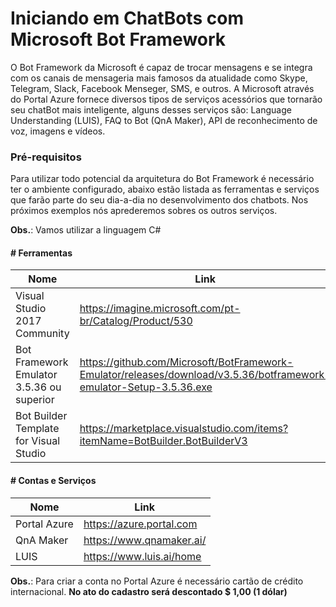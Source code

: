 # Iniciando em ChatBots com Microsoft Bot Framework


O Bot Framework da Microsoft é capaz de trocar mensagens e se integra com os canais de mensageria mais famosos da atualidade como Skype, Telegram, Slack, Facebook Menseger, SMS, e outros. A Microsoft através do Portal Azure fornece diversos tipos de serviços acessórios que tornarão seu chatBot mais inteligente, alguns desses serviços são: Language Understanding (LUIS), FAQ to Bot (QnA Maker), API de reconhecimento de voz, imagens e vídeos.

### Pré-requisitos
Para utilizar todo potencial da arquitetura do Bot Framework é necessário ter o ambiente configurado, abaixo estão listada as ferramentas e serviços que farão parte do seu dia-a-dia no desenvolvimento dos chatbots. Nos próximos exemplos nós aprederemos sobres os outros serviços.

**Obs.**: Vamos utilizar a linguagem C#

#### # Ferramentas 

| Nome | Link |
| ------ | ------ |
| Visual Studio 2017 Community | https://imagine.microsoft.com/pt-br/Catalog/Product/530 |
| Bot Framework Emulator 3.5.36 ou superior | https://github.com/Microsoft/BotFramework-Emulator/releases/download/v3.5.36/botframework-emulator-Setup-3.5.36.exe |
| Bot Builder Template for Visual Studio | https://marketplace.visualstudio.com/items?itemName=BotBuilder.BotBuilderV3 |

#### # Contas e Serviços

| Nome | Link |
| ------ | ------ |
| Portal Azure | https://azure.portal.com |
| QnA Maker | https://www.qnamaker.ai/ |
| LUIS | https://www.luis.ai/home |

**Obs.**: Para criar a conta no Portal Azure é necessário cartão de crédito internacional. **No ato do cadastro será descontado $ 1,00 (1 dólar)**
